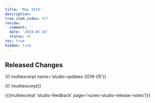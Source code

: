 ```yaml
---
title: 'May 2019'
description: .
tree_item_index: 977
review:
  comment: ''
  date: '2019-05-28'
  status: ok
toc: true
hidden: true
---
```


## Released Changes

{{! multiexcerpt name='studio-updates-2019-05'}}

{{! /multiexcerpt}}

{{{multiexcerpt 'studio-feedback' page='nuxeo-studio-release-notes'}}}
